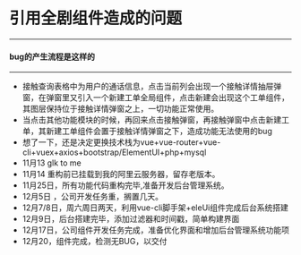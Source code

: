 # 引用全剧组件造成的问题
------
#### bug的产生流程是这样的
--- 
- 接触查询表格中为用户的通话信息，点击当前列会出现一个接触详情抽屉弹窗，在弹窗里又引入一个新建工单全局组件，点击新建会出现这个工单组件，其图层保持位于接触详情弹窗之上，一切功能正常使用。
- 当点击其他功能模块的时候，再回来点击接触弹窗，再接触弹窗中点击新建工单，其新建工单组件会置于接触详情弹窗之下，造成功能无法使用的bug
- 想了一下，还是决定更换技术栈为vue+vue-router+vue-cli+vuex+axios+bootstrap/ElementUI+php+mysql
- 11月13 glk to me
- 11月14 重构前已挂载到我的阿里云服务器，留存老版本。
- 11月25日，所有功能代码重构完毕,准备开发后台管理系统。
- 12月5日 ，公司开发任务重，搁置几天。
- 12月7/8日，周六周日两天，利用vue-cli脚手架+eleUi组件完成后台系统搭建
- 12月9日，后台搭建完毕，添加过滤器和时间戳，简单构建界面
- 12月17日，公司组件开发任务完成，准备优化界面和增加后台管理系统功能项
- 12月20，组件完成，检测无BUG，以交付